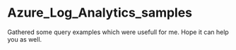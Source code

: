 # Azure_Log_Analytics_samples
Gathered some query examples which were usefull for me. Hope it can help you as well.
